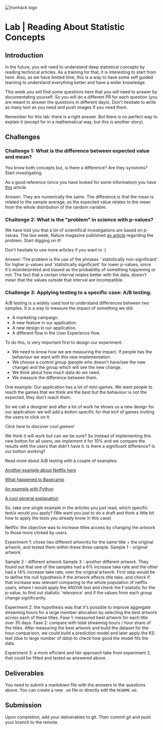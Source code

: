 ![Ironhack logo](https://i.imgur.com/1QgrNNw.png)

# Lab | Reading About Statistic Concepts

## Introduction

In the future, you will need to understand deep statistical concepts by reading technical articles. As a training for that, it is interesting to start from here. Also, as we have limited time, this is a way to have some self guided learning to understand everything better and have a wider knowledge.

This week you will find some questions here that you will need to answer by documentating yourself. So you will do a different PR for each question (you are meant to answer the questions in different days). Don't hesitate to write as many text as you need and push images if you need them.

Remember for this lab: there is a right answer. But there is no perfect way to explain it (except for in a mathematical way, but this is another story).

## Challenges

### Challenge 1: What is the difference between expected value and mean?
You know both concepts but, is there a difference? Are they synonims? Start investigating. 

As a good reference (once you have looked for some information) you have   [this](http://expected.news/value2) article.

Answer: They are numerically the same. The difference is that the mean is related to the sample average, as the expected value relates to the mean from the whole distribution of the random variable.

### Challenge 2: What is the "problem" in science with p-values?
We have told you that a lot of scientifical investigations are based on p-values. The last week, Nature magazine published [an article](http://nature.social/statistical4) regarding the problem. Start digging on it!

Don't hesitate to use more articles if you want to :)

Answer: The problem is the use of the phrases ' statistically non-significant' for higher p-values and 'statistically significant' for lower p-values, since it's misinterpreted and biased as the probability of something happening or not. The fact that a certain interval relates better with the data, doesn't mean that the values outside that interval are incompatible.

### Challenge 3: Applying testing to a specific case: A/B testing.
A/B testing is a widely used tool to understand differences between two samples. It is a way to measure the impact of something we did: 
* A marketing campaign.
* A new feature in our application. 
* A new design in our application.
* A different flow in the User Experience flow.

To do this, is very important first to design our experiment. 
* We need to know how we are measuring the impact. If people has the behaviour we want with this new implementation.
* We choose a control group (people who doesn't have/see the new change) and the group which will see the new change. 
* We think about how much data do we need.
* We measure the difference between them.

One example:
Our application has a lot of mini-games. We want people to reach the games that we think are the best but the behaviour is not the expected, they don't reach them.

So we call a designer and after a lot of work he shows us a new design for our application: we will add a botton specific for that kinf of games inviting the users to click on it:

*Click here to discover cool games!*

We think it will work but can we be sure? So instead of implementing this new botton for all users, we implement it for 10% and we compare the results with the users that didn't have it. Is there a significant difference? Is our botton working?

Read more about A/B testing with a couple of examples:

[Another example about Netflix here](http://select.video/artwork4)

[What happened to Basecamp](http://millions.social/tested7)

[An example with Python](http://math.social/tested3)

[A cool general explanation](http://arts.show/tested7)

So, take one single example in the articles you just read, which specific test/s would you apply? (We want you just to do a draft and think a little bit how to apply the tests you already know in this case)

Netflix: the objective was to increase titles access by changing the artwork to those more clicked by users.

Experiment 1: chose two different artworks for the same title + the original artwork, and tested them within these three sample.
Sample 1 - original artwork

Sample 2 - different artwork
Sample 3 - another different artwork.
They found out that one of the samples had a 6% increase take rate and the other had a 14% increase take rate, over the original artwork.
First step would be to define the null hypothesis if the artwork affects title take, and check if that increase was relevant comparing to the whole population of netflix users, where I would apply the ANOVA test and check the f-statistic for the p-value, to find out statistic 'relevance' and if the values from each group change significantly.

Experiment 2: the hypothesis was that it's possible to improve aggregate streaming hours for a large member allocation by selecting the best artwork across each of these titles.
Fase 1: measured best artwork for each title over 35 days.
Fase 2: compare with total streaming hours / hour share of the titles.
After measuring the best artwork and build the dataset for the hour comparison, we could build a prediction model and later apply the KS test (due to large number of data) to check how good the model fits the data.

Experiment 3: a more efficient and fair approach take from experiment 2, that could be fitted and tested as answered above.


## Deliverables
You need to submit a markdown file with the answers to the questions above. You can create a new `.md` file or directly edit the `README.md`.

## Submission
Upon completion, add your deliverables to git. Then commit git and push your branch to the remote.
